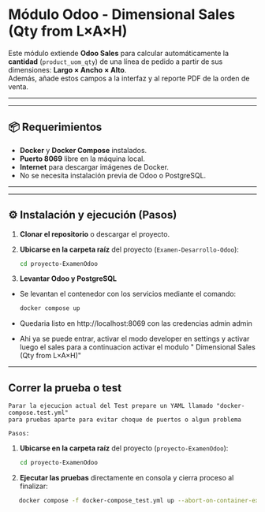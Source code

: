 # Módulo Odoo - Dimensional Sales (Qty from L×A×H)

Este módulo extiende **Odoo Sales** para calcular automáticamente la **cantidad** (`product_uom_qty`) de una línea de pedido a partir de sus dimensiones: **Largo × Ancho × Alto**.  
Además, añade estos campos a la interfaz y al reporte PDF de la orden de venta.

---

-----------------------------------------------------------------------------
## 📦 Requerimientos

- **Docker** y **Docker Compose** instalados.
- **Puerto 8069** libre en la máquina local.
- **Internet** para descargar imágenes de Docker.
- No se necesita instalación previa de Odoo o PostgreSQL.  

---

-----------------------------------------------------------------------------
## ⚙️ Instalación y ejecución (Pasos)

1. **Clonar el repositorio** o descargar el proyecto.
   
2. **Ubicarse en la carpeta raíz** del proyecto (`Examen-Desarrollo-Odoo`):
   ```bash
   cd proyecto-ExamenOdoo

3. **Levantar Odoo y PostgreSQL**
 - Se levantan el contenedor con los servicios mediante el comando: 
    ```bash
    docker compose up 

- Quedaria listo en http://localhost:8069 con las credencias admin admin 
  
- Ahi ya se puede entrar, activar el modo developer en settings y activar luego 
el sales para a continuacion activar el modulo " Dimensional Sales (Qty from L×A×H)" 

-----------------------------------------------------------------------------

## Correr la prueba o test  

    Parar la ejecucion actual del Test prepare un YAML llamado "docker-compose.test.yml" 
    para pruebas aparte para evitar choque de puertos o algun problema 

    Pasos: 

1. **Ubicarse en la carpeta raíz** del proyecto (`proyecto-ExamenOdoo`):
   ```bash
   cd proyecto-ExamenOdoo


2. **Ejecutar las pruebas** directamente en consola y cierra proceso al finalizar:
 ```bash
    docker compose -f docker-compose_test.yml up --abort-on-container-exit


        


